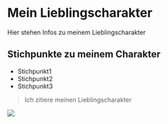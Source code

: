 # Mein Lieblingscharakter
Hier stehen Infos zu meinem Lieblingscharakter
## Stichpunkte zu meinem Charakter
* Stichpunkt1
* Stichpunkt2
* Stichpunkt3

> Ich zitiere meinen
> Lieblingscharakter

<img src="https://upload.wikimedia.org/wikipedia/commons/c/cd/Black_from_a_camera.jpg">